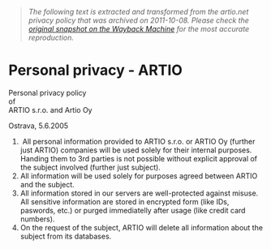> *The following text is extracted and transformed from the artio.net privacy policy that was archived on 2011-10-08. Please check the [original snapshot on the Wayback Machine](https://web.archive.org/web/20111008162528id_/http%3A//www.artio.net/personal-privacy) for the most accurate reproduction.*

# Personal privacy - ARTIO

Personal privacy policy  
of  
ARTIO s.r.o. and Artio Oy

Ostrava, 5.6.2005 

  1.  All personal information provided to ARTIO s.r.o. or ARTIO Oy (further just ARTIO) companies will be used solely for their internal purposes. Handing them to 3rd parties is not possible without explicit approval of the subject involved (further just subject).
  2. All information will be used solely for purposes agreed between ARTIO and the subject.
  3. All information stored in our servers are well-protected against misuse. All sensitive information are stored in encrypted form (like IDs, paswords, etc.) or purged immediatelly after usage (like credit card numbers).
  4. On the request of the subject, ARTIO will delete all information about the subject from its databases. 


